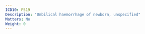 ```yaml
---
ICD10: P519
Description: "Umbilical haemorrhage of newborn, unspecified"
Matters: No
Weight: 0
---
```


